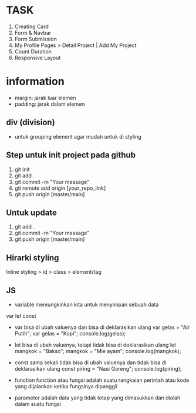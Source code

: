 # TASK
1. Creating Card
2. Form & Navbar
3. Form Submission
4. My Profile Pages > Detail Project | Add My Project
5. Count Duration
6. Responsive Layout

# information

- margin: jarak luar elemen
- padding: jarak dalam elemen

## div (division)

- untuk grouping element agar mudah untuk di styling

## Step untuk init project pada github

1. git init
2. git add .
3. git commit -m "Your message"
4. git remote add origin [your_repo_link]
5. git push origin [master/main]

## Untuk update

1. git add .
2. git commit -m "Your message"
3. git push origin [master/main]

## Hirarki styling

Inline styling > id > class > element/tag

## JS
- variable
memungkinkan kita untuk menyimpan sebuah data

var
let
const

- var bisa di ubah valuenya dan bisa di deklarasikan ulang
var gelas = "Air Putih";
var gelas = "Kopi";
console.log(gelas);

- let bisa di ubah valuenya, tetapi tidak bisa di deklarasikan ulang
let mangkok = "Bakso";
mangkok = "Mie ayam";
console.log(mangkok);

- const sama sekali tidak bisa di ubah valuenya dan tidak bisa di deklarasikan ulang
const piring = "Nasi Goreng";
console.log(piring);

- function
function atau fungsi adalah suatu rangkaian perintah atau kode
yang dijalankan ketika fungsinya dipanggil

- parameter adalah data yang tidak tetap yang dimasukkan dan diolah dalam suatu fungsi